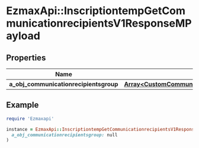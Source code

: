 # EzmaxApi::InscriptiontempGetCommunicationrecipientsV1ResponseMPayload

## Properties

| Name | Type | Description | Notes |
| ---- | ---- | ----------- | ----- |
| **a_obj_communicationrecipientsgroup** | [**Array&lt;CustomCommunicationrecipientsgroupResponse&gt;**](CustomCommunicationrecipientsgroupResponse.md) |  |  |

## Example

```ruby
require 'Ezmaxapi'

instance = EzmaxApi::InscriptiontempGetCommunicationrecipientsV1ResponseMPayload.new(
  a_obj_communicationrecipientsgroup: null
)
```

